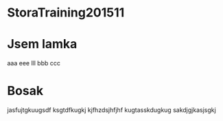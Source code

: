 # StoraTraining201511

# Jsem lamka
aaa
eee
lll
bbb
ccc
# Bosak
jasfujtgkuugsdf
ksgtdfkugkj
kjfhzdsjhfjhf
kugtasskdugkug
sakdjgjkasjsgkj
